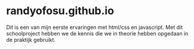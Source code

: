 # randyofosu.github.io

Dit is een van mijn eerste ervaringen met html/css en javascript. 
Met dit schoolproject hebben we de kennis die we in theorie hebben opgedaan in de praktijk gebruikt.
